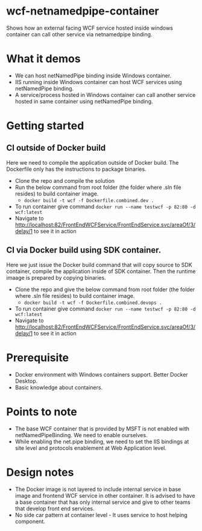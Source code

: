 # wcf-netnamedpipe-container
Shows how an external facing WCF service hosted inside windows container can call other service via netnamedpipe binding.

# What it demos

- We can host netNamedPipe binding inside Windows container.
- IIS running inside Windows container can host WCF services using netNamedPipe binding.
- A service/process hosted in Windows container can call another service hosted in same container using netNamedPipe binding.

# Getting started

## CI outside of Docker build
Here we need to compile the application outside of Docker build. The Dockerfile only has the instructions to package binaries.

- Clone the repo and compile the solution
- Run the below command from root folder (the folder where .sln file resides) to build container image.
  - `docker build -t wcf -f Dockerfile.combined.dev .`
- To run container give command `docker run --name testwcf -p 82:80 -d wcf:latest`
- Navigate to [http://localhost:82/FrontEndWCFService/FrontEndService.svc/areaOf/3/delay/1](http://localhost:82/FrontEndWCFService/FrontEndService.svc/areaOf/3/delay/1) to see it in action

## CI via Docker build using SDK container. 
Here we just issue the Docker build command that will copy source to SDK container, compile the application inside of SDK container. Then the runtime imaage is prepared by copying binaries.

- Clone the repo and give the below command from root folder (the folder where .sln file resides) to build container image.
  - `docker build -t wcf -f Dockerfile.combined.devops .`
- To run container give command `docker run --name testwcf -p 82:80 -d wcf:latest`
- Navigate to [http://localhost:82/FrontEndWCFService/FrontEndService.svc/areaOf/3/delay/1](http://localhost:82/FrontEndWCFService/FrontEndService.svc/areaOf/3/delay/1) to see it in action

# Prerequisite

- Docker environment with Windows containers support. Better Docker Desktop.
- Basic knowledge about containers.

# Points to note

- The base WCF container that is provided by MSFT is not enabled with netNamedPipeBinding. We need to enable ourselves.
- While enabling the net.pipe binding, we need to set the IIS bindings at site level and protocols enablement at Web Application level.

# Design notes
- The Docker image is not layered to include internal service in base image and frontend WCF service in other container. It is advised to have a base container that has only internal service and give to other teams that develop front end services.
- No side car pattern at container level - It uses service to host helping component.  





